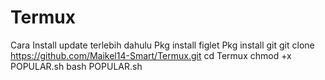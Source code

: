 # Termux

Cara Install
update terlebih dahulu
Pkg install figlet
Pkg install git
git clone https://github.com/Maikel14-Smart/Termux.git
cd Termux
chmod +x POPULAR.sh
bash POPULAR.sh
